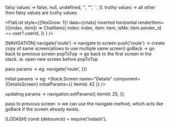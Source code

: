 falsy values -> false, null, undefined, '', "", ``, 0.
truthy values -> all other then falsy values are truthy values.

<FlatList
   style={{flexGrow: 1}}
   data={chats}
   inverted
   horizontal
   renderItem={({index, item}) =>
     ChatItem({
       index: index,
       item: item,
        isMe: item.sender_id == user?.userId,
     })
  }
/>

[NAVIGATION]
navigate('route') -> navigate to screen
push('route') -> create copy of same screen(allows to use multiple same screen)
goBack -> go back to previous screen
popToTop -> go back to the first screen in the stack. ie. open new screen before popToTop

pass params -> 
  eg. navigate('route', {<params>})

initial params -> 
  eg: 
  <Stack.Screen
  name="Details"
  component={DetailsScreen}
  initialParams={{ itemId: 42 }}
/>

updating params ->
navigation.setParams({
  itemId: 25,
});

pass to previous screen ->
 we can use the navigate method, which acts like goBack if the screen already exists.
 




[LODASH]
const {debounce} = require('lodash');